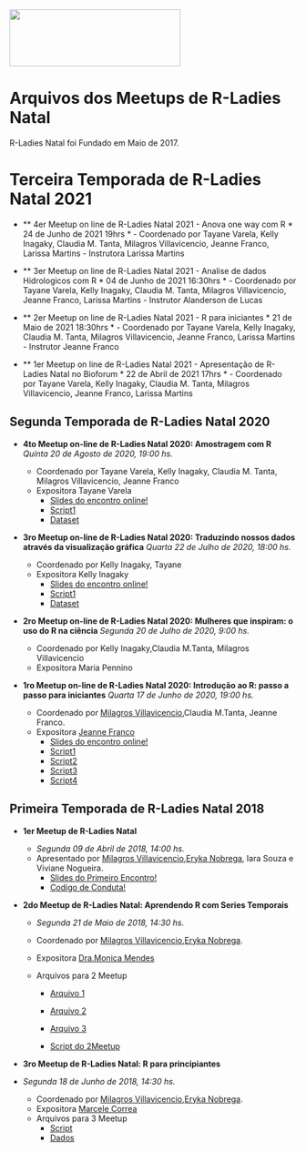 <img src="https://github.com/rladies/starter-kit/blob/master/logo/R-LadiesGlobal_RBG_online_LogoWithText_Horizontal.png" data-canonical-src="https://github.com/rladies/starter-kit/blob/master/logo/R-LadiesGlobal_RBG_online_LogoWithText_Horizontal.png" width="300" height="100" />

# Arquivos dos Meetups de R-Ladies Natal

R-Ladies Natal foi Fundado em Maio de 2017.
# Terceira Temporada de R-Ladies Natal 2021
- ** 4er Meetup on line de R-Ladies Natal 2021 - Anova one way com R
      * 24 de Junho de 2021 19hrs *
      - Coordenado por Tayane Varela, Kelly Inagaky, Claudia M. Tanta, Milagros Villavicencio, Jeanne Franco, Larissa Martins
      - Instrutora Larissa Martins

- ** 3er Meetup on line de R-Ladies Natal 2021 - Analise de dados Hidrologicos com R
      * 04 de Junho de 2021 16:30hrs *
      - Coordenado por Tayane Varela, Kelly Inagaky, Claudia M. Tanta, Milagros Villavicencio, Jeanne Franco, Larissa Martins
      - Instrutor Alanderson de Lucas
- ** 2er Meetup on line de R-Ladies Natal 2021 - R para iniciantes
      * 21 de Maio de 2021 18:30hrs *
      - Coordenado por Tayane Varela, Kelly Inagaky, Claudia M. Tanta, Milagros Villavicencio, Jeanne Franco, Larissa Martins
      - Instrutor  Jeanne Franco

- ** 1er Meetup on line de R-Ladies Natal 2021 - Apresentação de R-Ladies Natal no Bioforum
      * 22 de Abril de 2021 17hrs *
      - Coordenado por Tayane Varela, Kelly Inagaky, Claudia M. Tanta, Milagros Villavicencio, Jeanne Franco, Larissa Martins
## Segunda Temporada de R-Ladies Natal 2020
- **4to Meetup on-line de R-Ladies Natal 2020: Amostragem com R** 
     *Quinta 20 de Agosto de 2020, 19:00 hs.*
     - Coordenado por Tayane Varela, Kelly Inagaky, Claudia M. Tanta, Milagros Villavicencio, Jeanne Franco
     - Expositora Tayane Varela
        * [Slides do encontro online!](https://github.com/rladies/meetup-presentations_natal/blob/master/sampling.pdf)
        * [Script1](https://github.com/rladies/meetup-presentations_natal/blob/master/simple_random_sampling_without_replacement.R)
        * [Dataset](https://github.com/rladies/meetup-presentations_natal/blob/master/topic6.xlsx)
- **3ro Meetup on-line de R-Ladies Natal 2020: Traduzindo nossos dados através da visualização gráfica** 
     *Quarta 22 de Julho de 2020, 18:00 hs.*
     - Coordenado por Kelly Inagaky, Tayane
     - Expositora Kelly Inagaky
        * [Slides do encontro online!]( )
        * [Script1](https://github.com/rladies/meetup-presentations_natal/blob/master/script_3eroMeetup_2020.txt)
        * [Dataset](https://github.com/rladies/meetup-presentations_natal/blob/master/dado_3eroMeetup_2020.txt)
        
- **2ro Meetup on-line de R-Ladies Natal 2020: Mulheres que inspiram: o uso do R na ciência** 
     *Segunda 20 de Julho de 2020, 9:00 hs.*
     - Coordenado por Kelly Inagaky,Claudia M.Tanta, Milagros Villavicencio
     - Expositora Maria Pennino
        
 - **1ro Meetup on-line de R-Ladies Natal 2020: Introdução ao R: passo a passo para iniciantes** 
     *Quarta 17 de Junho de 2020, 19:00 hs.*
     - Coordenado por [Milagros Villavicencio](https://rladies.org/brazil-rladies/name/milagros-villavicencio/),Claudia M.Tanta, Jeanne Franco.
     - Expositora [Jeanne Franco](http://lattes.cnpq.br/2751578960288697)
        * [Slides do encontro online!](https://github.com/rladies/meetup-presentations_natal/blob/master/R-Ladies%20Natal%20-%20Introdu%C3%A7%C3%A3o%20ao%20R%20-%20Jeanne%20Franco.pdf)
        * [Script1](https://github.com/rladies/meetup-presentations_natal/blob/master/Exemplo_1.R)
        * [Script2](https://github.com/rladies/meetup-presentations_natal/blob/master/Exemplo_2.R)
        * [Script3](https://github.com/rladies/meetup-presentations_natal/blob/master/Exemplo_3.R)
        * [Script4](https://github.com/rladies/meetup-presentations_natal/blob/master/Exemplo_4.R)

 ## Primeira Temporada de R-Ladies Natal 2018
 - **1er Meetup de R-Ladies Natal**
 
      - *Segunda 09 de Abril de 2018, 14:00 hs.*
      - Apresentado por [Milagros Villavicencio](https://rladies.org/brazil-rladies/name/milagros-villavicencio/),[Eryka Nobrega](https://rladies.org/brazil-rladies/name/eryka-nobrega/), Iara Souza e Viviane Nogueira.
        * [Slides do Primeiro Encontro!](https://github.com/rladies/meetup-presentations_natal/blob/master/R-Ladies-Natal_1stmeetup.pdf)
        * [Codigo de Conduta!](https://github.com/rladies/meetup-presentations_natal/blob/master/R-Ladies_RulesGuidelines.pdf)
       
 - **2do Meetup de R-Ladies Natal: Aprendendo R com Series Temporais** 
 
      - *Segunda 21 de Maio de 2018, 14:30 hs.*
      - Coordenado por [Milagros Villavicencio](https://rladies.org/brazil-rladies/name/milagros-villavicencio/),[Eryka Nobrega](https://rladies.org/brazil-rladies/name/eryka-nobrega/).
      - Expositora [Dra.Monica Mendes](http://lattes.cnpq.br/3222239663338873)
      - Arquivos para 2 Meetup   
      
        * [Arquivo 1](https://github.com/rladies/meetup-presentations_natal/blob/master/URANEB.txt) 
        
        * [Arquivo 2](https://github.com/rladies/meetup-presentations_natal/blob/master/TMEDNEB.txt)
        
        * [Arquivo 3](https://github.com/rladies/meetup-presentations_natal/blob/master/PRECNEB.txt)
        
        * [Script do 2Meetup](https://github.com/rladies/meetup-presentations_natal/blob/master/Script%202Meetup) 
       
       
 - **3ro Meetup de R-Ladies Natal: R para principiantes** 
  - *Segunda 18 de Junho de 2018, 14:30 hs.*
      - Coordenado por [Milagros Villavicencio](https://rladies.org/brazil-rladies/name/milagros-villavicencio/),[Eryka Nobrega](https://rladies.org/brazil-rladies/name/eryka-nobrega/).
      - Expositora [Marcele Correa](http://lattes.cnpq.br/1635027419511948)
      - Arquivos para 3 Meetup  
        * [Script](https://github.com/rladies/meetup-presentations_natal/blob/master/script_minicurso_ladies.R)
        * [Dados](https://github.com/rladies/meetup-presentations_natal/blob/master/estacao_saoluis_mensal.csv)
 
 
